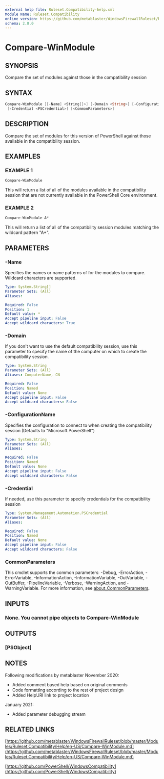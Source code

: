 ```yaml
---
external help file: Ruleset.Compatibility-help.xml
Module Name: Ruleset.Compatibility
online version: https://github.com/metablaster/WindowsFirewallRuleset/blob/master/Modules/Ruleset.Compatibility/Help/en-US/Compare-WinModule.md
schema: 2.0.0
---
```


# Compare-WinModule

## SYNOPSIS

Compare the set of modules against those in the compatibility session

## SYNTAX

```powershell
Compare-WinModule [[-Name] <String[]>] [-Domain <String>] [-ConfigurationName <String>]
 [-Credential <PSCredential>] [<CommonParameters>]
```

## DESCRIPTION

Compare the set of modules for this version of PowerShell against those available
in the compatibility session.

## EXAMPLES

### EXAMPLE 1

```powershell
Compare-WinModule
```

This will return a list of all of the modules available in the compatibility session
that are not currently available in the PowerShell Core environment.

### EXAMPLE 2

```powershell
Compare-WinModule A*
```

This will return a list of all of the compatibility session modules matching the wildcard pattern "A*".

## PARAMETERS

### -Name

Specifies the names or name patterns of for the modules to compare.
Wildcard characters are supported.

```yaml
Type: System.String[]
Parameter Sets: (All)
Aliases:

Required: False
Position: 1
Default value: *
Accept pipeline input: False
Accept wildcard characters: True
```

### -Domain

If you don't want to use the default compatibility session, use this parameter to
specify the name of the computer on which to create the compatibility session.

```yaml
Type: System.String
Parameter Sets: (All)
Aliases: ComputerName, CN

Required: False
Position: Named
Default value: None
Accept pipeline input: False
Accept wildcard characters: False
```

### -ConfigurationName

Specifies the configuration to connect to when creating the compatibility session
(Defaults to "Microsoft.PowerShell")

```yaml
Type: System.String
Parameter Sets: (All)
Aliases:

Required: False
Position: Named
Default value: None
Accept pipeline input: False
Accept wildcard characters: False
```

### -Credential

If needed, use this parameter to specify credentials for the compatibility session

```yaml
Type: System.Management.Automation.PSCredential
Parameter Sets: (All)
Aliases:

Required: False
Position: Named
Default value: None
Accept pipeline input: False
Accept wildcard characters: False
```

### CommonParameters

This cmdlet supports the common parameters: -Debug, -ErrorAction, -ErrorVariable, -InformationAction, -InformationVariable, -OutVariable, -OutBuffer, -PipelineVariable, -Verbose, -WarningAction, and -WarningVariable. For more information, see [about_CommonParameters](http://go.microsoft.com/fwlink/?LinkID=113216).

## INPUTS

### None. You cannot pipe objects to Compare-WinModule

## OUTPUTS

### [PSObject]

## NOTES

Following modifications by metablaster November 2020:

- Added comment based help based on original comments
- Code formatting according to the rest of project design
- Added HelpURI link to project location

January 2021:

- Added parameter debugging stream

## RELATED LINKS

[https://github.com/metablaster/WindowsFirewallRuleset/blob/master/Modules/Ruleset.Compatibility/Help/en-US/Compare-WinModule.md](https://github.com/metablaster/WindowsFirewallRuleset/blob/master/Modules/Ruleset.Compatibility/Help/en-US/Compare-WinModule.md)

[https://github.com/PowerShell/WindowsCompatibility](https://github.com/PowerShell/WindowsCompatibility)
